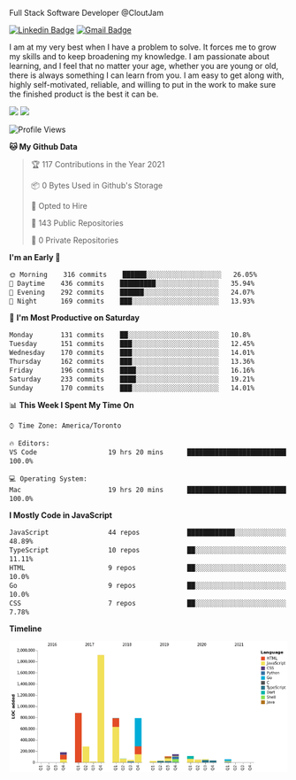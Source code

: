 Full Stack Software Developer @CloutJam

[![Linkedin Badge](https://img.shields.io/badge/-Jesse%20Okeya-6633cc?style=flat-square&logo=Linkedin&logoColor=white&link=https://www.linkedin.com/in/jesse-okeya-45a38510a/)](https://www.linkedin.com/in/jesse-okeya-45a38510a/) 
[![Gmail Badge](https://img.shields.io/badge/-jesseokeya@gmail.com-6633cc?style=flat-square&logo=Gmail&logoColor=white&link=mailto:jesseokeya@gmail.com)](mailto:jesseokeya@gmail.com)

I am at my very best when I have a problem to solve. It forces me to grow my skills and to keep broadening my knowledge. I am passionate about learning, and I feel that no matter your age, whether you are young or old, there is always something I can learn from you. I am easy to get along with, highly self-motivated, reliable, and willing to put in the work to make sure the finished product is the best it can be.

![](https://github-readme-stats.vercel.app/api?username=jesseokeya&show_icons=true&theme=radical) ![](https://github-readme-stats.vercel.app/api/top-langs/?username=jesseokeya&layout=compact&theme=radical)

<!--START_SECTION:waka-->
![Profile Views](http://img.shields.io/badge/Profile%20Views-6-blue)

**🐱 My Github Data** 

> 🏆 117 Contributions in the Year 2021
 > 
> 📦 0 Bytes Used in Github's Storage 
 > 
> 💼 Opted to Hire
 > 
> 📜 143 Public Repositories 
 > 
> 🔑 0 Private Repositories  
 > 
**I'm an Early 🐤** 

```text
🌞 Morning    316 commits    ██████░░░░░░░░░░░░░░░░░░░   26.05% 
🌆 Daytime    436 commits    █████████░░░░░░░░░░░░░░░░   35.94% 
🌃 Evening    292 commits    ██████░░░░░░░░░░░░░░░░░░░   24.07% 
🌙 Night      169 commits    ███░░░░░░░░░░░░░░░░░░░░░░   13.93%

```
📅 **I'm Most Productive on Saturday** 

```text
Monday       131 commits    ██░░░░░░░░░░░░░░░░░░░░░░░   10.8% 
Tuesday      151 commits    ███░░░░░░░░░░░░░░░░░░░░░░   12.45% 
Wednesday    170 commits    ███░░░░░░░░░░░░░░░░░░░░░░   14.01% 
Thursday     162 commits    ███░░░░░░░░░░░░░░░░░░░░░░   13.36% 
Friday       196 commits    ████░░░░░░░░░░░░░░░░░░░░░   16.16% 
Saturday     233 commits    ████░░░░░░░░░░░░░░░░░░░░░   19.21% 
Sunday       170 commits    ███░░░░░░░░░░░░░░░░░░░░░░   14.01%

```


📊 **This Week I Spent My Time On** 

```text
⌚︎ Time Zone: America/Toronto

🔥 Editors: 
VS Code                  19 hrs 20 mins      █████████████████████████   100.0%

💻 Operating System: 
Mac                      19 hrs 20 mins      █████████████████████████   100.0%

```

**I Mostly Code in JavaScript** 

```text
JavaScript               44 repos            ████████████░░░░░░░░░░░░░   48.89% 
TypeScript               10 repos            ██░░░░░░░░░░░░░░░░░░░░░░░   11.11% 
HTML                     9 repos             ██░░░░░░░░░░░░░░░░░░░░░░░   10.0% 
Go                       9 repos             ██░░░░░░░░░░░░░░░░░░░░░░░   10.0% 
CSS                      7 repos             ██░░░░░░░░░░░░░░░░░░░░░░░   7.78%

```


**Timeline**

![Chart not found](https://raw.githubusercontent.com/jesseokeya/jesseokeya/master/charts/bar_graph.png) 


<!--END_SECTION:waka-->

